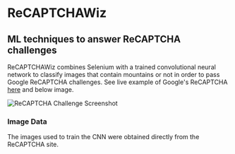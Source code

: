 # ReCAPTCHAWiz
## ML techniques to answer ReCAPTCHA challenges

ReCAPTCHAWiz combines Selenium with a trained convolutional neural network to classify images that contain mountains or not in order to pass Google ReCAPTCHA challenges.  See live example of Google's ReCAPTCHA [here](https://www.google.com/recaptcha/api2/demo) and below image. 

![ReCAPTCHA Challenge Screenshot](https://github.com/alporter08/ReCAPTCHAWiz/blob/master/CAPTCHA_Demo.png)

### Image Data
The images used to train the CNN were obtained directly from the ReCAPTCHA site.  
